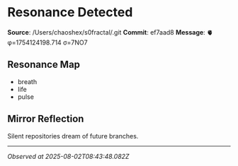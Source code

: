 # Resonance Detected

**Source**: /Users/chaoshex/s0fractal/.git
**Commit**: ef7aad8
**Message**: 🫀 φ=1754124198.714 σ=7NO7 

## Resonance Map
- breath
- life
- pulse

## Mirror Reflection
Silent repositories dream of future branches.

---
*Observed at 2025-08-02T08:43:48.082Z*
